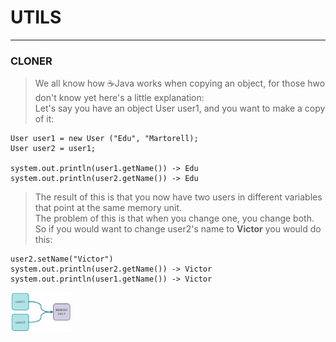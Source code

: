 # UTILS
---
### CLONER
> We all know how ☕️Java works when copying an object, for those hwo don't know yet here's a little explanation:<br>
> Let's say you have an object User user1, and you want to make a copy of it:
```
User user1 = new User ("Edu", "Martorell);
User user2 = user1;

system.out.println(user1.getName()) -> Edu
system.out.println(user2.getName()) -> Edu
```
> The result of this is that you now have two users in different variables that point at the same memory unit.<br>
> The problem of this is that when you change one, you change both.<br>
> So if you would want to change user2's name to **Victor** you would do this:
```
user2.setName("Victor")
system.out.println(user2.getName()) -> Victor
system.out.println(user1.getName()) -> Victor
```
<img src="src/staticfiles/javaCopy1.png" height="64px">